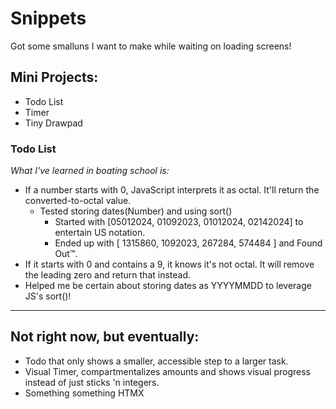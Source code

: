 # Snippets

Got some smalluns I want to make while waiting on loading screens!

## Mini Projects:
* Todo List
* Timer
* Tiny Drawpad

### Todo List
*What I've learned in boating school is:*
* If a number starts with 0, JavaScript interprets it as octal. It'll return the converted-to-octal value.
	* Tested storing dates(Number) and using sort()
		* Started with [05012024, 01092023, 01012024, 02142024] to entertain US notation.
		* Ended up with [ 1315860, 1092023, 267284, 574484 ] and Found Out™.
* If it starts with 0 and contains a 9, it knows it's not octal. It will remove the leading zero and return that instead.
* Helped me be certain about storing dates as YYYYMMDD to leverage JS's sort()!
		


-----

## Not right now, but eventually:
* Todo that only shows a smaller, accessible step to a larger task.
* Visual Timer, compartmentalizes amounts and shows visual progress instead of just sticks 'n integers.
* Something something HTMX

